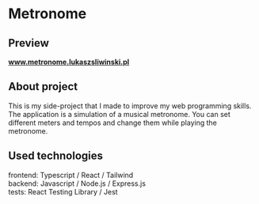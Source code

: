 # Metronome

## Preview

<b>www.metronome.lukaszsliwinski.pl</b>

## About project

This is my side-project that I made to improve my web programming skills.<br>The application is a simulation of a musical metronome. You can set different meters and tempos and change them while playing the metronome.

## Used technologies

frontend: Typescript / React / Tailwind<br>
backend: Javascript / Node.js / Express.js<br>
tests: React Testing Library / Jest
